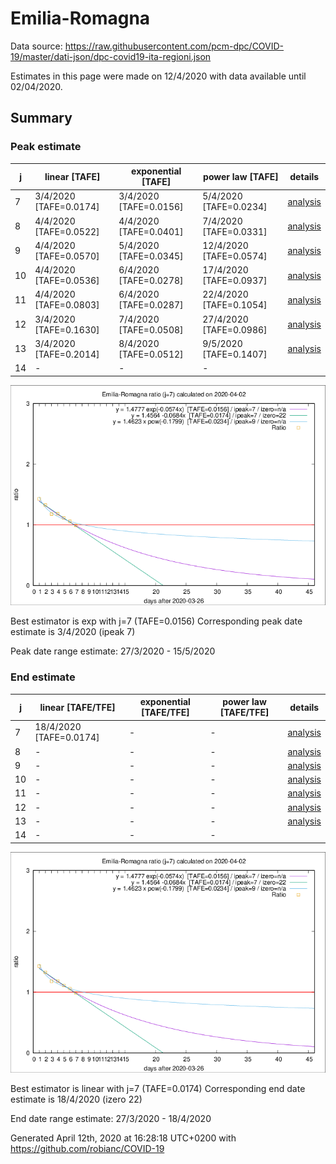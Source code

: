 # Emilia-Romagna


Data source: https://raw.githubusercontent.com/pcm-dpc/COVID-19/master/dati-json/dpc-covid19-ita-regioni.json

Estimates in this page were made on 12/4/2020 with data available until 02/04/2020.


## Summary 

### Peak estimate 
|j|linear [TAFE]|exponential [TAFE]|power law [TAFE]|details|
|---|----|-----------|---------|-------|
|7|3/4/2020 [TAFE=0.0174]|3/4/2020 [TAFE=0.0156]|5/4/2020 [TAFE=0.0234]|[analysis](COVID-19_emilia-romagna_j7_2020-04-02.md)|
|8|4/4/2020 [TAFE=0.0522]|4/4/2020 [TAFE=0.0401]|7/4/2020 [TAFE=0.0331]|[analysis](COVID-19_emilia-romagna_j8_2020-04-02.md)|
|9|4/4/2020 [TAFE=0.0570]|5/4/2020 [TAFE=0.0345]|12/4/2020 [TAFE=0.0574]|[analysis](COVID-19_emilia-romagna_j9_2020-04-02.md)|
|10|4/4/2020 [TAFE=0.0536]|6/4/2020 [TAFE=0.0278]|17/4/2020 [TAFE=0.0937]|[analysis](COVID-19_emilia-romagna_j10_2020-04-02.md)|
|11|4/4/2020 [TAFE=0.0803]|6/4/2020 [TAFE=0.0287]|22/4/2020 [TAFE=0.1054]|[analysis](COVID-19_emilia-romagna_j11_2020-04-02.md)|
|12|3/4/2020 [TAFE=0.1630]|7/4/2020 [TAFE=0.0508]|27/4/2020 [TAFE=0.0986]|[analysis](COVID-19_emilia-romagna_j12_2020-04-02.md)|
|13|3/4/2020 [TAFE=0.2014]|8/4/2020 [TAFE=0.0512]|9/5/2020 [TAFE=0.1407]|[analysis](COVID-19_emilia-romagna_j13_2020-04-02.md)|
|14|-|-|-||

![best peak estimate](COVID-19_emilia-romagna_j7_2020-04-02.png)

Best estimator is exp with j=7 (TAFE=0.0156)
Corresponding peak date estimate is 3/4/2020 (ipeak 7)


Peak date range estimate: 27/3/2020 - 15/5/2020

### End estimate 
|j|linear [TAFE/TFE]|exponential [TAFE/TFE]|power law [TAFE/TFE]|details|
|---|----|-----------|---------|-------|
|7|18/4/2020 [TAFE=0.0174]|-|-|[analysis](COVID-19_emilia-romagna_j7_2020-04-02.md)|
|8|-|-|-|[analysis](COVID-19_emilia-romagna_j8_2020-04-02.md)|
|9|-|-|-|[analysis](COVID-19_emilia-romagna_j9_2020-04-02.md)|
|10|-|-|-|[analysis](COVID-19_emilia-romagna_j10_2020-04-02.md)|
|11|-|-|-|[analysis](COVID-19_emilia-romagna_j11_2020-04-02.md)|
|12|-|-|-|[analysis](COVID-19_emilia-romagna_j12_2020-04-02.md)|
|13|-|-|-|[analysis](COVID-19_emilia-romagna_j13_2020-04-02.md)|
|14|-|-|-||

![best zero estimate](COVID-19_emilia-romagna_j7_2020-04-02.png)

Best estimator is linear with j=7 (TAFE=0.0174)
Corresponding end date estimate is 18/4/2020 (izero 22)


End date range estimate: 27/3/2020 - 18/4/2020

Generated April 12th, 2020 at 16:28:18 UTC+0200 with https://github.com/robianc/COVID-19
